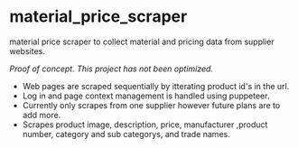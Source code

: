 # material_price_scraper
material price scraper to collect material and pricing data from supplier websites.

*Proof of concept. This project has not been optimized.*
- Web pages are scraped sequentially by itterating product id's in the url.
- Log in and page context management is handled using puppeteer.
- Currently only scrapes from one supplier however future plans are to add more.
- Scrapes product image, description, price, manufacturer ,product number, category and sub categorys, and trade names.
